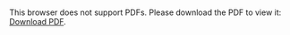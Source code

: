 <object data="../Muhammad Asad Resume.pdf" type="application/pdf" width="700px" height="700px">
    <embed src="../Muhammad Asad Resume.pdf">
        <p>This browser does not support PDFs. Please download the PDF to view it: <a href="www.linkedin.com/muhammadasadalvi">Download PDF</a>.</p>
    </embed>
</object>